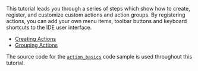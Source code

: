 [//]: # (title: Actions Tutorial)

<!-- Copyright 2000-2022 JetBrains s.r.o. and other contributors. Use of this source code is governed by the Apache 2.0 license that can be found in the LICENSE file. -->

This tutorial leads you through a series of steps which show how to create, register, and customize custom actions and action groups.
By registering actions, you can add your own menu items, toolbar buttons and keyboard shortcuts to the IDE user interface.
* [Creating Actions](working_with_custom_actions.md)
* [Grouping Actions](grouping_action.md)

The source code for the [`action_basics`](https://github.com/JetBrains/intellij-sdk-code-samples/tree/main/action_basics) code sample is used throughout this tutorial.
